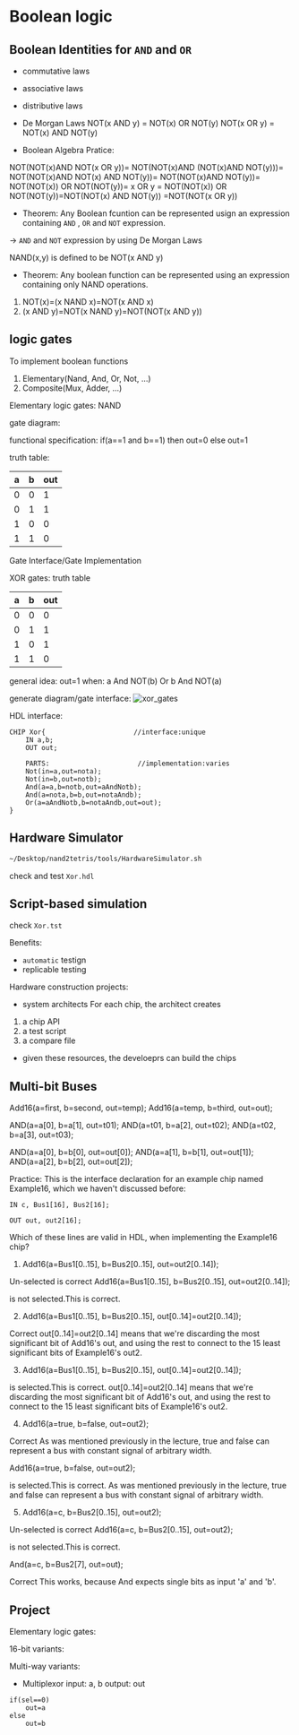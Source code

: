 # Boolean logic

## Boolean Identities for `AND` and `OR`

* commutative laws
* associative laws
* distributive laws
* De Morgan Laws
NOT(x AND y) = NOT(x) OR NOT(y)
NOT(x OR y) = NOT(x) AND NOT(y)



* Boolean Algebra Pratice:

NOT(NOT(x)AND NOT(x OR y))=
NOT(NOT(x)AND (NOT(x)AND NOT(y)))=
NOT(NOT(x)AND NOT(x) AND NOT(y))=
NOT(NOT(x)AND NOT(y))=
NOT(NOT(x)) OR NOT(NOT(y))=
x OR y = NOT(NOT(x)) OR NOT(NOT(y))=NOT(NOT(x) AND NOT(y))
=NOT(NOT(x OR y))



* Theorem:
Any Boolean fcuntion can be represented usign an expression containing `AND` , `OR` and `NOT` expression.

-> `AND` and `NOT` expression by using De Morgan Laws  

NAND(x,y) is defined to be NOT(x AND y)

* Theorem:
Any boolean function can be represented using an expression containing only NAND operations.

1) NOT(x)=(x NAND x)=NOT(x AND x)
2) (x AND y)=NOT(x NAND y)=NOT(NOT(x AND y))

## logic gates

To implement boolean functions
1. Elementary(Nand, And, Or, Not, ...)
2. Composite(Mux, Adder, ...)


Elementary logic gates: NAND

gate diagram:

functional specification: 
if(a==1 and b==1)
then out=0 else out=1

truth table:

| a | b |out|
|---|---|---|
| 0 | 0 | 1 |  
| 0 | 1 | 1 |   
| 1 | 0 | 0 |
| 1 | 1 | 0 |

Gate Interface/Gate Implementation


XOR gates:
truth table

| a | b |out|
|---|---|---|
| 0 | 0 | 0 |  
| 0 | 1 | 1 |   
| 1 | 0 | 1 |
| 1 | 1 | 0 |

general idea:
out=1 when:
a And NOT(b)
Or
b And NOT(a)

generate diagram/gate interface:
![xor_gates]()


HDL interface:
```hdl
CHIP Xor{                      //interface:unique
	IN a,b;
	OUT out;

	PARTS:						//implementation:varies
	Not(in=a,out=nota);
	Not(in=b,out=notb);
	And(a=a,b=notb,out=aAndNotb);
	And(a=nota,b=b,out=notaAndb);
	Or(a=aAndNotb,b=notaAndb,out=out); 
}
```

## Hardware Simulator
```bash
~/Desktop/nand2tetris/tools/HardwareSimulator.sh
```
check and test `Xor.hdl`

## Script-based simulation

check `Xor.tst`

Benefits:
* `automatic` testign
* replicable testing

Hardware construction projects:

* system architects
For each chip, the architect creates
1. a chip API
2. a test script
3. a compare file

* given these resources, the develoeprs can build the chips

## Multi-bit Buses

<!-- adds three 16-bit values -->
Add16(a=first, b=second, out=temp);
Add16(a=temp, b=third, out=out);

<!-- Ands together all 4 bits of the input -->

AND(a=a[0], b=a[1], out=t01);
AND(a=t01, b=a[2], out=t02);
AND(a=t02, b=a[3], out=t03);


<!-- computes a bit-wise and of its two 4-bit  -->
AND(a=a[0], b=b[0], out=out[0]);
AND(a=a[1], b=b[1], out=out[1]);
AND(a=a[2], b=b[2], out=out[2]);

Practice:
This is the interface declaration for an example chip named Example16, which we haven't discussed before:
```
IN c, Bus1[16], Bus2[16];

OUT out, out2[16];
```

Which of these lines are valid in HDL, when implementing the Example16 chip?


1. Add16(a=Bus1[0..15], b=Bus2[0..15], out=out2[0..14]);

Un-selected is correct 
Add16(a=Bus1[0..15], b=Bus2[0..15], out=out2[0..14]);

is not selected.This is correct.

2. Add16(a=Bus1[0..15], b=Bus2[0..15], out[0..14]=out2[0..14]);

Correct 
out[0..14]=out2[0..14] means that we're discarding the most significant bit of Add16's out, and using the rest to connect to the 15 least significant bits of Example16's out2.

3. Add16(a=Bus1[0..15], b=Bus2[0..15], out[0..14]=out2[0..14]);

is selected.This is correct.
out[0..14]=out2[0..14] means that we're discarding the most significant bit of Add16's out, and using the rest to connect to the 15 least significant bits of Example16's out2.


4. Add16(a=true, b=false, out=out2);

Correct 
As was mentioned previously in the lecture, true and false can represent a bus with constant signal of arbitrary width.

Add16(a=true, b=false, out=out2);

is selected.This is correct.
As was mentioned previously in the lecture, true and false can represent a bus with constant signal of arbitrary width.


5. Add16(a=c, b=Bus2[0..15], out=out2);

Un-selected is correct 
Add16(a=c, b=Bus2[0..15], out=out2);

is not selected.This is correct.

And(a=c, b=Bus2[7], out=out);

Correct 
This works, because And expects single bits as input 'a' and 'b'.


## Project
Elementary logic gates:

16-bit variants:

Multi-way variants:


* Multiplexor
input: a, b
output: out

```
if(sel==0)
	out=a
else
	out=b
```






